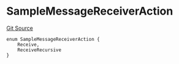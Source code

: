 # SampleMessageReceiverAction
[Git Source](https://github.com/ava-labs/teleporter/blob/4e46f28c075e9bfc858fb8bbe266f5b4cb45a0be/src/Teleporter/tests/HandleInitialMessageExecutionTests.t.sol)


```solidity
enum SampleMessageReceiverAction {
    Receive,
    ReceiveRecursive
}
```

